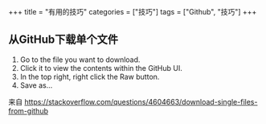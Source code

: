 +++
title = "有用的技巧"
categories = ["技巧"]
tags = ["Github", "技巧"]
+++



## 从GitHub下载单个文件

1. Go to the file you want to download.
2. Click it to view the contents within the GitHub UI.
3. In the top right, right click the Raw button.
4. Save as...

来自 <https://stackoverflow.com/questions/4604663/download-single-files-from-github>
